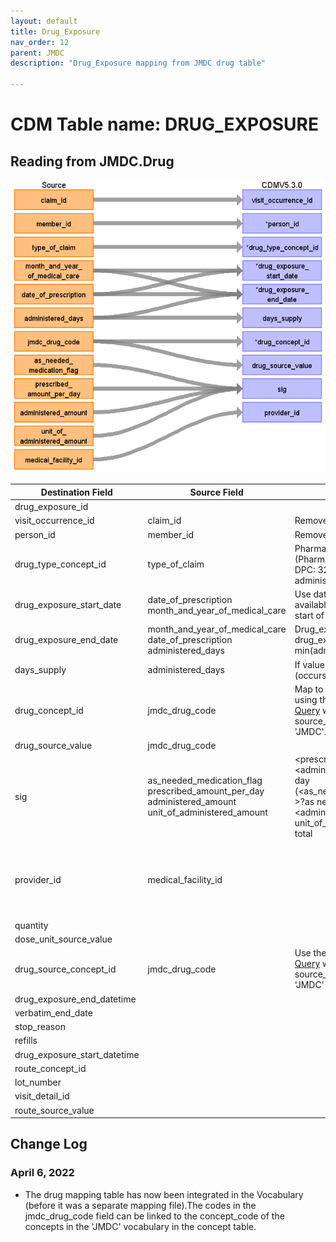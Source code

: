 ```yaml
---
layout: default
title: Drug_Exposure
nav_order: 12
parent: JMDC
description: "Drug_Exposure mapping from JMDC drug table"

---
```


# CDM Table name: DRUG_EXPOSURE

## Reading from JMDC.Drug

![](images/drug_drug.png)

|     Destination Field    |     Source   Field    |     Logic    |     Comment    |
|-|-|-|-|
|     drug_exposure_id    |          |          |          |
|     visit_occurrence_id    |     claim_id    |     Remove ‘C’ prefix    |          |
|     person_id    |     member_id    |     Remove 'M' prefix    |          |
|     drug_type_concept_id    |     type_of_claim    |     Pharmacy, Outpatient: 32869 (Pharmacy claim)  Inpatient or DPC: 32818   (EHR administration record)    |          |
|     drug_exposure_start_date    |     date_of_prescription     month_and_year_of_medical_care    |     Use date of prescription if available, otherwise set to   start of visit.    |          |
|     drug_exposure_end_date    |     month_and_year_of_medical_care     date_of_prescription     administered_days    |     Drug_exposure_end_date = drug_exposure_start_date +   min(administered_days,180)    |          |
|     days_supply    |     administered_days    |     If value > 180, set to 180 (occurs in 74 prescriptions)    |          |
|     drug_concept_id    |     jmdc_drug_code    | Map to standard concepts using the <a href="https://ohdsi.github.io/CommonDataModel/sqlScripts.html">Source-to-Standard Query</a> where source_vocabulary_id = 'JMDC'.          |         |
|     drug_source_value    |     jmdc_drug_code    |          |          |
|     sig    |     as_needed_medication_flag     prescribed_amount_per_day     administered_amount     unit_of_administered_amount    |     <prescribed_amount_per_day>   <administered_amount> per day (<as_needed_medication_flag     >?as needed, <administered_amount> <   unit_of_administered_amount> total                            |     Combine the four fields to create a sig string:          |
|     provider_id    |     medical_facility_id    |          |     Use the dummy providers we created per institution.    |
|     quantity    |          |          |          |
|     dose_unit_source_value    |          |          |          |
|     drug_source_concept_id    |   jmdc_drug_code       |    Use the <a href="https://ohdsi.github.io/CommonDataModel/sqlScripts.html">Source-to-Source Query</a> where source_vocabulary_id = 'JMDC'      |          |
|     drug_exposure_end_datetime    |          |          |          |
|     verbatim_end_date    |          |          |          |
|     stop_reason    |          |          |          |
|     refills    |          |          |          |
|     drug_exposure_start_datetime    |          |          |          |
|     route_concept_id    |          |          |          |
|     lot_number    |          |          |          |
|     visit_detail_id    |          |          |          |
|     route_source_value    |          |          |          |

## Change Log

### April 6, 2022
- The drug mapping table has now been integrated in the Vocabulary (before it was a separate mapping file).The codes in the jmdc_drug_code field can be linked to the concept_code of the concepts in the 'JMDC' vocabulary in the concept table. 
